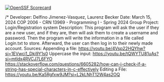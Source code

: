 [![OpenSSF Scorecard](https://api.scorecard.dev/projects/github.com/Legolotz/Final-Project/badge)](https://scorecard.dev/viewer/?uri=github.com/Legolotz/Final-Project)


/*
Developer: Delfino Jimenez-Vasquez, Laurenz Becker
Date: March 15, 2024
COP 2006 - CRN 13969 - Programming I - Spring 2024
Group Project: Login/Registration system
Description:
       This program will ask the user if they are a new user, and if they are, then will ask them to create a username
       and password. Then the program will write the information in a file called Login.txt to store. Afterward,
       the user can then log in to their newly made account.
Sources:
       Appending a file: https://youtu.be/4Vsp22HQYhw?si=1EVwci1_Dki9Y1s0
       Uppercase the input: https://youtu.be/tQWYTU81uAs?si=mtldx4RVCJ7L6FYO
       https://stackoverflow.com/questions/6605282/how-can-i-check-if-a-string-has-special-characters-in-c-effectively
       Editing a File: https://youtu.be/Ka5Rgfxw9JM?si=L2kLNhT12W4as2OQ
